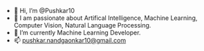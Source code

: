- 👋 Hi, I’m @Pushkar10
- 👀 I am passionate about Artifical Intelligence, Machine Learning, Computer Vision, Natural Language Processing.
- 🌱 I’m currently Machine Learning Developer.
- 📫 pushkar.nandgaonkar10@gmail.com
<!---
Pushkar10/Pushkar10 is a ✨ special ✨ repository because its `README.md` (this file) appears on your GitHub profile.
You can click the Preview link to take a look at your changes.
--->
